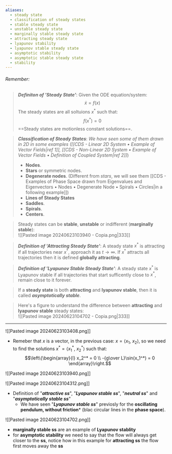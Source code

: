 ```yaml
---
aliases:
  - steady state
  - classification of steady states
  - stable steady state
  - unstable steady state
  - marginally stable steady state
  - attracting steady state
  - lyapunov stability
  - lyapunov stable steady state
  - asymptotic stability
  - asymptotic stable steady state
  - stability
---
```

###### *Remember*:

> ***Definiton of 'Steady State'***: Given the ODE equation/system:$$\dot x = f(x)$$The steady states are all soltuions $x^*$ such that:$$f(x^*) = 0$$==Steady states are motionless constant solutions==.

> ***Classification of Steady States***:
> *We have seen some of them drawn in 2D in some examples ([[CDS - Linear 2D System • Example of Vector Fields|ref 1]], [[CDS - Non-Linear 2D System • Example of Vector Fields • Definition of Coupled System|ref 2]]*)
> - **Nodes**.
> - **Stars** or symmetric nodes.
> - **Degenerate nodes**. (Different from *stars*, we will see them [[CDS - Examples of Phase Space drawn from Eigenvalues and Eigenvectors • Nodes • Degenerate Node • Spirals • Circles|in a following example]])
> - **Lines of Steady States**
> - **Saddles**.
> - **Spirals**.
> - **Centers**.

> Steady states can be **stable**, **unstable** or indifferent (**marginally stable**):<br>![[Pasted image 20240623103940 - Copia.png|333]]

> ***Definition of 'Attracting Steady State'***: A steady state $x^*$ is attracting if all trajectories near $x^*$, approach it as $t \to \infty$.
> If $x^*$ attracts all trajectories then it is defined **globally attracting**.

> ***Definition of 'Lyapunov Stable Steady State'***: A steady state $x^*$ is Lyapunov stable if all trajectories that start sufficently close to $x^*$, remain close to it forever.

> If a **steady state** is both **attracting** and **lyapunov stable**, then it is called ***asymptotically stable***.

> Here's a figure to understand the difference between **attracting** and **lyapunov stable** steady states:<br>![[Pasted image 20240623104702 - Copia.png|333]]

----

![[Pasted image 20240623103408.png]]
- Remeber that $x$ is a vector, in the previous case: $x = \left< x_1,\ x_2 \right>$, so we need to find the solutions $x^* = \left< x_1^*,\ x_2^* \right>$ such that:$$\left\{\begin{array}{l}   x_2^* = 0 \\    -{g\over L}\sin(x_1^*) = 0  \end{array}\right.$$

![[Pasted image 20240623103940.png]]

![[Pasted image 20240623104312.png]]
- Definition of "***attractive ss***", "***Lyapunov stable ss***", "***neutral ss***" and "***asymptotically stable ss***"
	- We have seen "***Lyapunov stable ss***" previosly for the **oscillating pendulum, without friction*** (blac circular lines in the **phase space**).

![[Pasted image 20240623104702.png]]
- **marginally stable ss** are an example of **Lyapunov stablity**
- for **asymptotic stability** we need to say that the flow will always get closer to the **ss**, notice how in this example for **attracting ss** the flow first  moves away the **ss**